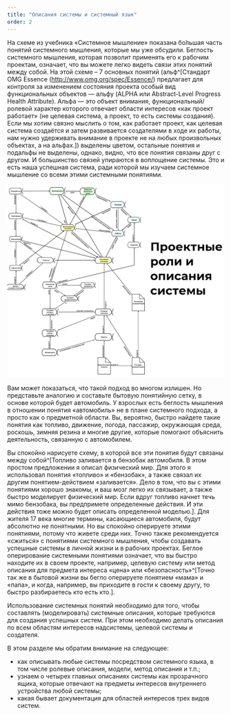 ```yaml
---
title: "Описания системы и системный язык"
order: 2
---
```




На схеме из учебника «Системное мышление» показана бо́льшая часть понятий системного мышления, которые мы уже обсудили. Беглость системного мышления, которая позволит применять его к рабочим проектам, означает, что вы можете легко видеть связи этих понятий между собой. На этой схеме – 7 основных понятий (альф^[Стандарт OMG Essence (http://www.omg.org/spec/Essence/) предлагает для контроля за изменением состояния проекта особый вид функциональных объектов — альфу (ALPHA или Abstract-Level Progress Health Attribute). Альфа — это объект внимания, функциональный/ролевой характер которого отвечает области интересов «как проект работает» (не целевая система, а проект, то есть системы создания). Если мы хотим связно мыслить о том, как работает проект, как целевая система создаётся и затем развивается создателями в ходе их работы, нам нужно удерживать внимание в проекте не на любых произвольных объектах, а на альфах.]) выделены цветом, остальные понятия и подальфы не выделены, однако, видно, что все понятия связаны друг с другом. И большинство связей упираются в воплощение системы. Это и есть наша успешная система, ради которой мы изучаем системное мышление со всеми этими системными понятиями.


![](./descriptions-of-systems-and-systems-language-15.png)


Вам может показаться, что такой подход во многом излишен. Но представьте аналогию и составьте бытовую понятийную сетку, в основе которой будет автомобиль. У взрослых есть беглость мышления в отношении понятия «автомобиль» не в плане системного подхода, а просто как о предметной области. Вы, вероятно, быстро найдете такие понятия как топливо, движение, погода, пассажир, окружающая среда, роскошь, зимняя резина и многие другие, которые помогают объяснить деятельность, связанную с автомобилем.

Вы спокойно нарисуете схему, в которой все эти понятия будут связаны между собой^[Топливо заливается в бензобак автомобиля. В этом простом предложении я описал физический мир. Для этого я использовал понятия «топливо» и «бензобак», а также связал их другим понятием-действием «заливается». Дело в том, что вы с этими понятиями хорошо знакомы, и ваш мозг легко их связывает, а также быстро моделирует физический мир. Если вдруг топливо начнет течь мимо бензобака, вы предпримете определенные действия. И эти действия тоже можно будет описать определенной моделью.]. Для жителя 17 века многие термины, касающиеся автомобиля, будут абсолютно не понятными. Но вы спокойно оперируете этими понятиями, потому что живете среди них. Точно также рекомендуется «сжиться» с понятиями системного мышления, чтобы создавать успешные системы в личной жизни и в рабочих проектах. Беглое оперирование системными понятиями означает, что вы быстро находите их в своем проекте, например, целевую систему или метод описания для предмета интереса «цена» или «безопасность»^[Точно так же в бытовой жизни вы бегло оперируете понятием «мама» и «папа», и когда, например, вы приходите в гости к своему другу, то быстро разбираетесь кто есть кто.].

Использование системных понятий необходимо для того, чтобы составлять (моделировать) системные описания, которые требуются для создания успешных систем. При этом необходимо делать описания по всем областям интересов надсистемы, целевой системы и создателя.

В этом разделе мы обратим внимание на следующее:

* как описывать любые системы посредством системного языка, в том числе ролевые описания, модели, метод описания и т.п.;
* узнаем о четырех главных описаниях системы как прозрачного ящика, которые отвечают на предметы интересов внутреннего устройства любой системы;
* какая бывает документация для областей интересов трех видов систем.

